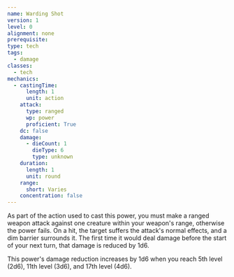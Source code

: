 ```yaml
---
name: Warding Shot
version: 1
level: 0
alignment: none
prerequisite: 
type: tech
tags:
  - damage
classes:
  - tech
mechanics:
  - castingTime:
      length: 1
      unit: action
    attack:
      type: ranged
      wp: power
      proficient: True
    dc: false
    damage:
      - dieCount: 1
        dieType: 6
        type: unknown
    duration:
      length: 1
      unit: round
    range:
      short: Varies
    concentration: false
---
```

As part of the action used to cast this power, you must make a ranged weapon attack against one creature within your weapon's range, otherwise the power fails. On a hit, the target suffers the attack's normal effects, and a dim barrier surrounds it. The first time it would deal damage before the start of your next turn, that damage is reduced by 1d6. 

This power's damage reduction increases by 1d6 when you reach 5th level (2d6), 11th level (3d6), and 17th level (4d6).
    